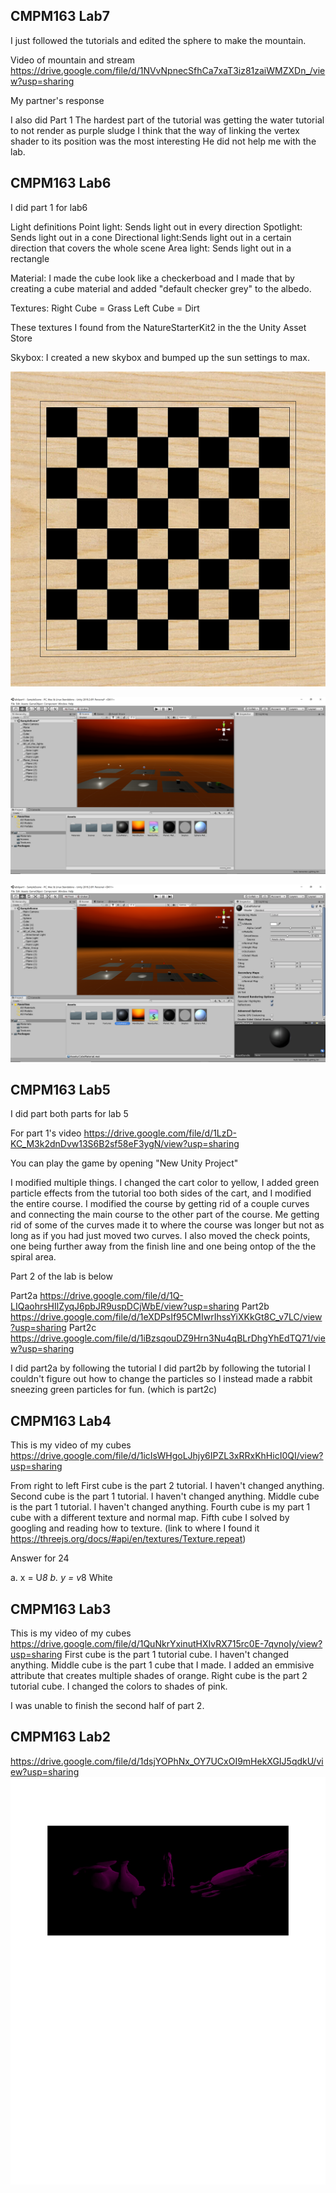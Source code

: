 ## CMPM163 Lab7

I just followed the tutorials and edited the sphere to make the mountain.

Video of mountain and stream
https://drive.google.com/file/d/1NVvNpnecSfhCa7xaT3iz81zaiWMZXDn_/view?usp=sharing

My partner's response

I also did Part 1
The hardest part of the tutorial was getting the water tutorial to not render as purple sludge
I think that the way of linking the vertex shader to its position was the most interesting
He did not help me with the lab. 

## CMPM163 Lab6
I did part 1 for lab6

Light definitions
Point light: Sends light out in every direction
Spotlight: Sends light out in a cone 
Directional light:Sends light out in a certain direction that covers the whole scene
Area light: Sends light out in a rectangle

Material: 
I made the cube look like a checkerboad and I made that by creating a cube material and added "default checker grey" to the albedo.


Textures:
Right Cube = Grass
Left Cube = Dirt

These textures I found from the NatureStarterKit2 in the the Unity Asset Store

Skybox:
I created a new skybox and bumped up the sun settings to max. 

![](lab6/Checkboard.png)

![](lab6/UnityScene.png)

![](lab6/Material.png)

## CMPM163 Lab5
I did part both parts for lab 5 

For part 1's video 
https://drive.google.com/file/d/1LzD-KC_M3k2dnDvw13S6B2sf58eF3ygN/view?usp=sharing

You can play the game by opening "New Unity Project"

I modified multiple things. I changed the cart color to yellow, I added green particle effects from the tutorial too both sides of the cart, and I modified the entire course. I modified the course by getting rid of a couple curves and connecting the main course to the other part of the course. Me getting rid of some of the curves made it to where the course was longer but not as long as if you had just moved two curves. I also moved the check points, one being further away from the finish line and one being ontop of the the spiral area. 

Part 2 of the lab is below

Part2a https://drive.google.com/file/d/1Q-LIQaohrsHIlZyqJ6pbJR9uspDCjWbE/view?usp=sharing
Part2b https://drive.google.com/file/d/1eXDPsIf95CMIwrIhssYiXKkGt8C_v7LC/view?usp=sharing
Part2c https://drive.google.com/file/d/1iBzsqouDZ9Hrn3Nu4qBLrDhgYhEdTQ71/view?usp=sharing

I did part2a by following the tutorial
I did part2b by following the tutorial
I couldn't figure out how to change the particles so I instead made a rabbit sneezing green particles for fun. (which is part2c)





## CMPM163 Lab4
This is my video of my cubes 
https://drive.google.com/file/d/1icIsWHgoLJhjy6IPZL3xRRxKhHicI0QI/view?usp=sharing

From right to left
First cube is the part 2 tutorial. I haven't changed anything.
Second cube is the part 1 tutorial. I haven't changed anything. 
Middle cube is the part 1 tutorial. I haven't changed anything. 
Fourth cube is my part 1 cube with a different texture and normal map. 
Fifth cube I solved by googling and reading how to texture. 
(link to where I found it https://threejs.org/docs/#api/en/textures/Texture.repeat)

Answer for 24 

a. x = U*8
b. y = v*8
White


## CMPM163 Lab3
This is my video of my cubes
https://drive.google.com/file/d/1QuNkrYxinutHXIvRX715rc0E-7qvnoIy/view?usp=sharing
First cube is the part 1 tutorial cube. I haven't changed anything.
Middle cube is the part 1 cube that I made. I added an emmisive attribute that creates multiple shades of orange.
Right cube is the part 2 tutorial cube. I changed the colors to shades of pink. 

I was unable to finish the second half of part 2. 

## CMPM163 Lab2
https://drive.google.com/file/d/1dsjYOPhNx_OY7UCxOI9mHekXGIJ5qdkU/view?usp=sharing
![](lab2/CMPM163Labs%20lab2%20pic%20-1.png)
